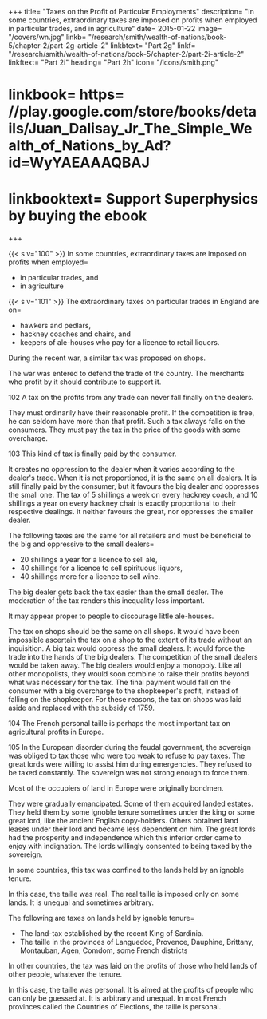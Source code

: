 +++
title=  "Taxes on the Profit of Particular Employments" 
description=  "In some countries, extraordinary taxes are imposed on profits when employed in particular trades, and in agriculture"
date=  2015-01-22
image=  "/covers/wn.jpg"
linkb=  "/research/smith/wealth-of-nations/book-5/chapter-2/part-2g-article-2"
linkbtext=  "Part 2g"
linkf=  "/research/smith/wealth-of-nations/book-5/chapter-2/part-2i-article-2"
linkftext=  "Part 2i"
heading=  "Part 2h"
icon=  "/icons/smith.png"
# linkbook=  https= //play.google.com/store/books/details/Juan_Dalisay_Jr_The_Simple_Wealth_of_Nations_by_Ad?id=WyYAEAAAQBAJ
# linkbooktext=  Support Superphysics by buying the ebook
+++


{{< s v="100" >}} In some countries, extraordinary taxes are imposed on profits when employed= 
- in particular trades, and
- in agriculture

{{< s v="101" >}} The extraordinary taxes on particular trades in England are on= 
- hawkers and pedlars,
- hackney coaches and chairs, and
- keepers of ale-houses who pay for a licence to retail liquors.

During the recent war, a similar tax was proposed on shops.

The war was entered to defend the trade of the country.
The merchants who profit by it should contribute to support it.

102 A tax on the profits from any trade can never fall finally on the dealers.

They must ordinarily have their reasonable profit. If the competition is free, he can seldom have more than that profit. Such a tax always falls on the consumers. They must pay the tax in the price of the goods with some overcharge.


103 This kind of tax is finally paid by the consumer.

It creates no oppression to the dealer when it varies according to the dealer's trade.
When it is not proportioned, it is the same on all dealers.
    It is still finally paid by the consumer, but it favours the big dealer and oppresses the small one.
The tax of 5 shillings a week on every hackney coach, and 10 shillings a year on every hackney chair is exactly proportional to their respective dealings.
    It neither favours the great, nor oppresses the smaller dealer.

The following taxes are the same for all retailers and must be beneficial to the big and oppressive to the small dealers= 
- 20 shillings a year for a licence to sell ale,
- 40 shillings for a licence to sell spirituous liquors,
- 40 shillings more for a licence to sell wine.

The big dealer gets back the tax easier than the small dealer. The moderation of the tax renders this inequality less important.

It may appear proper to people to discourage little ale-houses.

The tax on shops should be the same on all shops.
    It would have been impossible ascertain the tax on a shop to the extent of its trade without an inquisition.
A big tax would oppress the small dealers.
    It would force the trade into the hands of the big dealers.
    The competition of the small dealers would be taken away.
    The big dealers would enjoy a monopoly.
        Like all other monopolists, they would soon combine to raise their profits beyond what was necessary for the tax.
        The final payment would fall on the consumer with a big overcharge to the shopkeeper's profit, instead of falling on the shopkeeper.
For these reasons, the tax on shops was laid aside and replaced with the subsidy of 1759.

104 The French personal taille is perhaps the most important tax on agricultural profits in Europe.

105 In the European disorder during the feudal government, the sovereign was obliged to tax those who were too weak to refuse to pay taxes.
The great lords were willing to assist him during emergencies.
    They refused to be taxed constantly.
    The sovereign was not strong enough to force them.

Most of the occupiers of land in Europe were originally bondmen.

They were gradually emancipated.
Some of them acquired landed estates.
    They held them by some ignoble tenure sometimes under the king or some great lord, like the ancient English copy-holders.
Others obtained land leases under their lord and became less dependent on him.
    The great lords had the prosperity and independence which this inferior order came to enjoy with indignation.
    The lords willingly consented to being taxed by the sovereign.

In some countries, this tax was confined to the lands held by an ignoble tenure.

In this case, the taille was real.
The real taille is imposed only on some lands.
It is unequal and sometimes arbitrary.

The following are taxes on lands held by ignoble tenure= 
- The land-tax established by the recent King of Sardinia.
- The taille in the provinces of Languedoc, Provence, Dauphine, Brittany, Montauban, Agen, Comdom, some French districts

In other countries, the tax was laid on the profits of those who held lands of other people, whatever the tenure.

In this case, the taille was personal.
    It is aimed at the profits of people who can only be guessed at.
    It is arbitrary and unequal.
In most French provinces called the Countries of Elections, the taille is personal.




